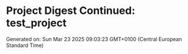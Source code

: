 # Project Digest Continued: test_project
Generated on: Sun Mar 23 2025 09:03:23 GMT+0100 (Central European Standard Time)

